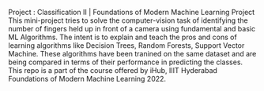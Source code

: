 Project : Classification II | Foundations of Modern Machine Learning Project
This mini-project tries to solve the computer-vision task of identifying the number of fingers held up in front of a camera using fundamental and basic ML Algorithms. The intent is to explain and teach the pros and cons of learning algorithms like Decision Trees, Random Forests, Support Vector Machine. These algorithms have been tranined on the same dataset and are being compared in terms of their performance in predicting the classes. This repo is a part of the course offered by iHub, IIIT Hyderabad Foundations of Modern Machine Learning 2022.
